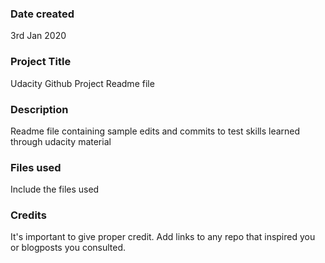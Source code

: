 ### Date created
3rd Jan 2020

### Project Title
Udacity Github Project Readme file

### Description
Readme file containing sample edits and commits to test skills learned through udacity material

### Files used
Include the files used

### Credits
It's important to give proper credit. Add links to any repo that inspired you or blogposts you consulted.

